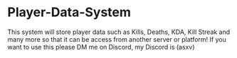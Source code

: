 # Player-Data-System

This system will store player data such as Kills, Deaths, KDA, Kill Streak and many more so that it can be access from another server or platform!
If you want to use this please DM me on Discord, my Discord is (asxv)
